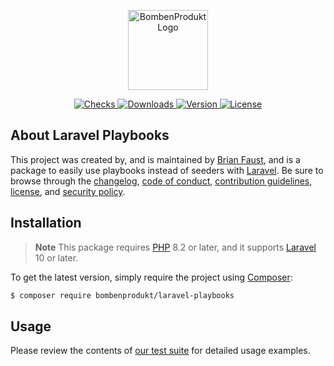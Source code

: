 <p align="center">
    <a href="https://bombenprodukt.com" target="_blank">
        <img src="https://raw.githubusercontent.com/faustbrian/assets/main/logo-text.svg" width="128" alt="BombenProdukt Logo" />
    </a>
</p>

<p align="center">
    <a href="https://github.com/faustbrian/laravel-playbooks/actions">
        <img src="https://badge.sh/github/check-runs/BombenProdukt/laravel-playbooks" alt="Checks" />
    </a>
    <a href="https://packagist.org/packages/bombenprodukt/laravel-playbooks">
        <img src="https://badge.sh/packagist/downloads/BombenProdukt/laravel-playbooks" alt="Downloads" />
    </a>
    <a href="https://packagist.org/packages/bombenprodukt/laravel-playbooks">
        <img src="https://badge.sh/packagist/version/BombenProdukt/laravel-playbooks" alt="Version" />
    </a>
    <a href="https://packagist.org/packages/bombenprodukt/laravel-playbooks">
        <img src="https://badge.sh/packagist/license/BombenProdukt/laravel-playbooks" alt="License" />
    </a>
</p>

## About Laravel Playbooks

This project was created by, and is maintained by [Brian Faust](https://github.com/faustbrian), and is a package to easily use playbooks instead of seeders with [Laravel](https://laravel.com/). Be sure to browse through the [changelog](CHANGELOG.md), [code of conduct](.github/CODE_OF_CONDUCT.md), [contribution guidelines](.github/CONTRIBUTING.md), [license](LICENSE), and [security policy](.github/SECURITY.md).

## Installation

> **Note**
> This package requires [PHP](https://www.php.net/) 8.2 or later, and it supports [Laravel](https://laravel.com/) 10 or later.

To get the latest version, simply require the project using [Composer](https://getcomposer.org/):

```bash
$ composer require bombenprodukt/laravel-playbooks
```

## Usage

Please review the contents of [our test suite](/tests) for detailed usage examples.
